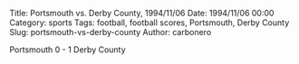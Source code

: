 Title: Portsmouth vs. Derby County, 1994/11/06
Date: 1994/11/06 00:00
Category: sports
Tags: football, football scores, Portsmouth, Derby County
Slug: portsmouth-vs-derby-county
Author: carbonero


Portsmouth 0 - 1 Derby County
